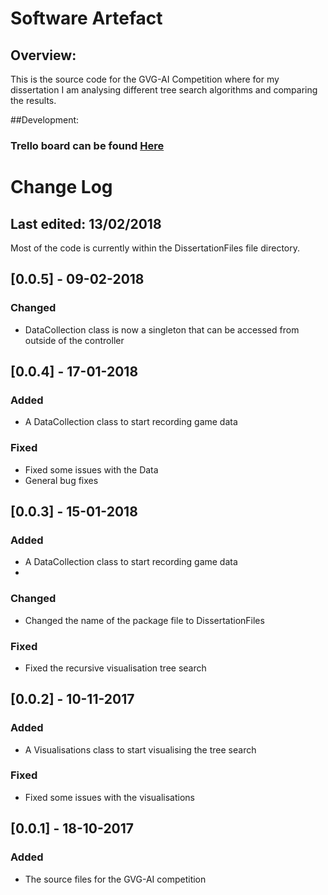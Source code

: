 # Software Artefact
## Overview:
This is the source code for the GVG-AI Competition where for my dissertation I am analysing different tree search algorithms and comparing the results.


##Development:
### Trello board can be found [Here](https://trello.com/b/3o2ryPjP)



# Change Log
## Last edited: 13/02/2018
Most of the code is currently within the DissertationFiles file directory.

## [0.0.5] - 09-02-2018
### Changed
- DataCollection class is now a singleton that can be accessed from outside of the controller

## [0.0.4] - 17-01-2018
### Added
- A DataCollection class to start recording game data


### Fixed
- Fixed some issues with the Data
- General bug fixes



## [0.0.3] - 15-01-2018
### Added
- A DataCollection class to start recording game data
- 

### Changed
- Changed the name of the package file to DissertationFiles

### Fixed
- Fixed the recursive visualisation tree search



## [0.0.2] - 10-11-2017
### Added
- A Visualisations class to start visualising the tree search

### Fixed
- Fixed some issues with the visualisations



## [0.0.1] - 18-10-2017
### Added
- The source files for the GVG-AI competition
